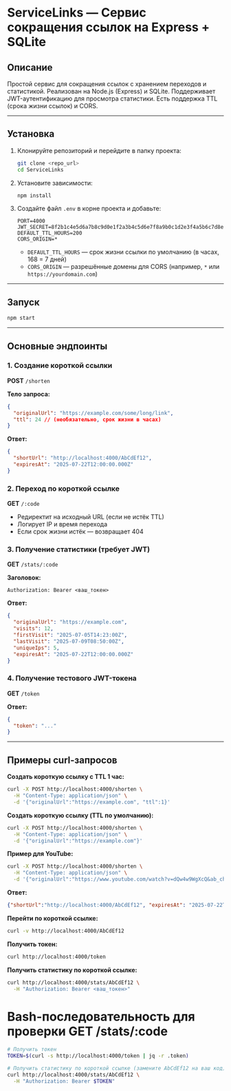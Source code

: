 # ServiceLinks — Сервис сокращения ссылок на Express + SQLite

## Описание

Простой сервис для сокращения ссылок с хранением переходов и статистикой. Реализован на Node.js (Express) и SQLite. Поддерживает JWT-аутентификацию для просмотра статистики. Есть поддержка TTL (срока жизни ссылок) и CORS.

---

## Установка

1. Клонируйте репозиторий и перейдите в папку проекта:
   ```sh
   git clone <repo_url>
   cd ServiceLinks
   ```
2. Установите зависимости:
   ```sh
   npm install
   ```
3. Создайте файл `.env` в корне проекта и добавьте:
   ```
   PORT=4000
   JWT_SECRET=8f2b1c4e5d6a7b8c9d0e1f2a3b4c5d6e7f8a9b0c1d2e3f4a5b6c7d8e9f0a1b2c
   DEFAULT_TTL_HOURS=200
   CORS_ORIGIN=*
   ```
   - `DEFAULT_TTL_HOURS` — срок жизни ссылки по умолчанию (в часах, 168 = 7 дней)
   - `CORS_ORIGIN` — разрешённые домены для CORS (например, `*` или `https://yourdomain.com`)

---

## Запуск

```sh
npm start
```

---

## Основные эндпоинты

### 1. Создание короткой ссылки
**POST** `/shorten`

**Тело запроса:**
```json
{
  "originalUrl": "https://example.com/some/long/link",
  "ttl": 24 // (необязательно, срок жизни в часах)
}
```
**Ответ:**
```json
{
  "shortUrl": "http://localhost:4000/AbCdEf12",
  "expiresAt": "2025-07-22T12:00:00.000Z"
}
```

### 2. Переход по короткой ссылке
**GET** `/:code`

- Редиректит на исходный URL (если не истёк TTL)
- Логирует IP и время перехода
- Если срок жизни истёк — возвращает 404

### 3. Получение статистики (требует JWT)
**GET** `/stats/:code`

**Заголовок:**
```
Authorization: Bearer <ваш_токен>
```
**Ответ:**
```json
{
  "originalUrl": "https://example.com",
  "visits": 12,
  "firstVisit": "2025-07-05T14:23:00Z",
  "lastVisit": "2025-07-09T08:50:00Z",
  "uniqueIps": 5,
  "expiresAt": "2025-07-22T12:00:00.000Z"
}
```

### 4. Получение тестового JWT-токена
**GET** `/token`

**Ответ:**
```json
{
  "token": "..."
}
```

---

## Примеры curl-запросов

**Создать короткую ссылку с TTL 1 час:**
```sh
curl -X POST http://localhost:4000/shorten \
  -H "Content-Type: application/json" \
  -d '{"originalUrl":"https://example.com", "ttl":1}'
```

**Создать короткую ссылку (TTL по умолчанию):**
```sh
curl -X POST http://localhost:4000/shorten \
  -H "Content-Type: application/json" \
  -d '{"originalUrl":"https://example.com"}'
```

**Пример для YouTube:**
```sh
curl -X POST http://localhost:4000/shorten \
  -H "Content-Type: application/json" \
  -d '{"originalUrl":"https://www.youtube.com/watch?v=dQw4w9WgXcQ&ab_channel=RickAstley"}'
```
**Ответ:**
```json
{"shortUrl":"http://localhost:4000/AbCdEf12", "expiresAt": "2025-07-22T12:00:00.000Z"}
```

**Перейти по короткой ссылке:**
```sh
curl -v http://localhost:4000/AbCdEf12
```

**Получить токен:**
```sh
curl http://localhost:4000/token
```

**Получить статистику по короткой ссылке:**
```sh
curl http://localhost:4000/stats/AbCdEf12 \
  -H "Authorization: Bearer <ваш_токен>"
```

# Bash-последовательность для проверки GET /stats/:code

```sh
# Получить токен
TOKEN=$(curl -s http://localhost:4000/token | jq -r .token)

# Получить статистику по короткой ссылке (замените AbCdEf12 на ваш код)
curl http://localhost:4000/stats/AbCdEf12 \
  -H "Authorization: Bearer $TOKEN"
```



